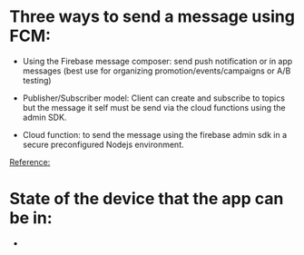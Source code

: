 # Three ways to send a message using FCM:
- Using the Firebase message composer: send push notification or in app messages
(best use for organizing promotion/events/campaigns or A/B testing)

- Publisher/Subscriber model: Client can create and subscribe to topics but the
message it self must be send via the cloud functions using the admin SDK.

- Cloud function: to send the message using the firebase admin sdk in a secure
preconfigured Nodejs environment. 

[Reference:]( https://firebase.google.com/docs/cloud-messaging/send-message#send-messages-to-multiple-devices)

# State of the device that the app can be in:
- 
